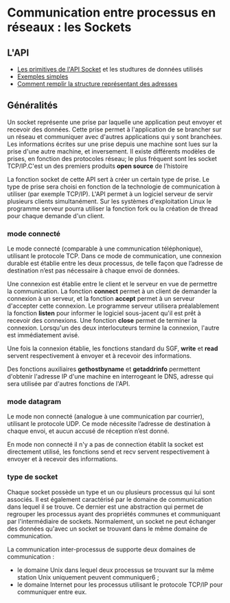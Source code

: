 # Communication entre processus en réseaux : les Sockets

## L'API 

* [Les primitives de l'API Socket](API/) et les studtures de données utilisés
* [Exemples simples](Exemples/)
* [Comment remplir la structure représentant des adresses](GetAddr/)

## Généralités

Un socket représente une prise par laquelle une application peut envoyer et recevoir des données. Cette prise permet à l'application de se brancher sur un réseau et communiquer avec d'autres applications qui y sont branchées. Les informations écrites sur une prise depuis une machine sont lues sur la prise d'une autre machine, et inversement. Il existe différents modèles de prises, en fonction des protocoles réseau; le plus fréquent sont les socket TCP/IP.C'est un des premiers produits **open source** de l'histoire

La fonction socket de cette API sert à créer un certain type de prise. Le type de prise sera choisi en fonction de la technologie de communication à utiliser (par exemple TCP/IP). L'API permet à un logiciel serveur de servir plusieurs clients simultanément. Sur les systèmes d'exploitation Linux le programme serveur pourra utiliser la fonction fork ou la création de thread pour chaque demande d'un client.

### mode connecté

Le mode connecté (comparable à une communication téléphonique), utilisant le protocole TCP. Dans ce mode de communication, une connexion durable est établie entre les deux processus, de telle façon que l’adresse de destination n’est pas nécessaire à chaque envoi de données.

Une connexion est établie entre le client et le serveur en vue de permettre la communication. La fonction **connect** permet à un client de demander la connexion à un serveur, et la fonction **accept** permet à un serveur d'accepter cette connexion. Le programme serveur utilisera préalablement la fonction **listen** pour informer le logiciel sous-jacent qu'il est prêt à recevoir des connexions. Une fonction **close** permet de terminer la connexion. Lorsqu'un des deux interlocuteurs termine la connexion, l'autre est immédiatement avisé.

Une fois la connexion établie, les fonctions standard du SGF, **write** et **read** servent respectivement à envoyer et à recevoir des informations. 

Des fonctions auxiliaires **gethostbyname** et **getaddrinfo** permettent d'obtenir l'adresse IP d'une machine en interrogeant le DNS, adresse qui sera utilisée par d'autres fonctions de l'API.

### mode datagram

Le mode non connecté (analogue à une communication par courrier), utilisant le protocole UDP. Ce mode nécessite l’adresse de destination à chaque envoi, et aucun accusé de réception n’est donné.

En mode non connecté il n'y a pas de connection établit la socket est directement utilisé, les fonctions send et recv servent respectivement à envoyer et à recevoir des informations.

### type de socket

Chaque socket possède un type et un ou plusieurs processus qui lui sont associés. Il est également caractérisé par le domaine de communication dans lequel il se trouve. Ce dernier est une abstraction qui permet de regrouper les processus ayant des propriétés communes et communiquant par l'intermédiaire de sockets. Normalement, un socket ne peut échanger des données qu'avec un socket se trouvant dans le même domaine de communication.

La communication inter-processus de supporte deux domaines de communication :

* le domaine Unix dans lequel deux processus se trouvant sur la même station Unix uniquement peuvent communiquer6 ;
* le domaine Internet pour les processus utilisant le protocole TCP/IP pour communiquer entre eux.
